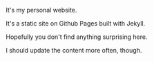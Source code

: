 It's my personal website.

It's a static site on Github Pages built with Jekyll.

Hopefully you don't find anything surprising here.

I should update the content more often, though.
